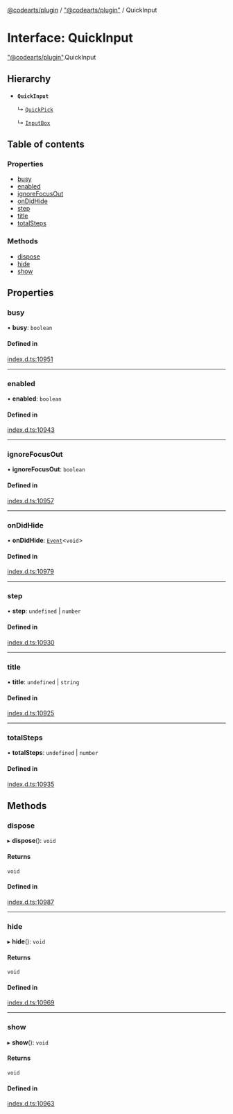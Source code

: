 [@codearts/plugin](../README.md) / ["@codearts/plugin"](../modules/_codearts_plugin_.md) / QuickInput

# Interface: QuickInput

["@codearts/plugin"](../modules/_codearts_plugin_.md).QuickInput

## Hierarchy

- **`QuickInput`**

  ↳ [`QuickPick`](codearts_plugin_.QuickPick.md)

  ↳ [`InputBox`](codearts_plugin_.InputBox.md)

## Table of contents

### Properties

- [busy](codearts_plugin_.QuickInput.md#busy)
- [enabled](codearts_plugin_.QuickInput.md#enabled)
- [ignoreFocusOut](codearts_plugin_.QuickInput.md#ignorefocusout)
- [onDidHide](codearts_plugin_.QuickInput.md#ondidhide)
- [step](codearts_plugin_.QuickInput.md#step)
- [title](codearts_plugin_.QuickInput.md#title)
- [totalSteps](codearts_plugin_.QuickInput.md#totalsteps)

### Methods

- [dispose](codearts_plugin_.QuickInput.md#dispose)
- [hide](codearts_plugin_.QuickInput.md#hide)
- [show](codearts_plugin_.QuickInput.md#show)

## Properties

### busy

• **busy**: `boolean`

#### Defined in

[index.d.ts:10951](https://github.com/huaweicloud/cloudide-plugin-api/blob/84e382d/index.d.ts#L10951)

___

### enabled

• **enabled**: `boolean`

#### Defined in

[index.d.ts:10943](https://github.com/huaweicloud/cloudide-plugin-api/blob/84e382d/index.d.ts#L10943)

___

### ignoreFocusOut

• **ignoreFocusOut**: `boolean`

#### Defined in

[index.d.ts:10957](https://github.com/huaweicloud/cloudide-plugin-api/blob/84e382d/index.d.ts#L10957)

___

### onDidHide

• **onDidHide**: [`Event`](codearts_plugin_.Event.md)<`void`\>

#### Defined in

[index.d.ts:10979](https://github.com/huaweicloud/cloudide-plugin-api/blob/84e382d/index.d.ts#L10979)

___

### step

• **step**: `undefined` \| `number`

#### Defined in

[index.d.ts:10930](https://github.com/huaweicloud/cloudide-plugin-api/blob/84e382d/index.d.ts#L10930)

___

### title

• **title**: `undefined` \| `string`

#### Defined in

[index.d.ts:10925](https://github.com/huaweicloud/cloudide-plugin-api/blob/84e382d/index.d.ts#L10925)

___

### totalSteps

• **totalSteps**: `undefined` \| `number`

#### Defined in

[index.d.ts:10935](https://github.com/huaweicloud/cloudide-plugin-api/blob/84e382d/index.d.ts#L10935)

## Methods

### dispose

▸ **dispose**(): `void`

#### Returns

`void`

#### Defined in

[index.d.ts:10987](https://github.com/huaweicloud/cloudide-plugin-api/blob/84e382d/index.d.ts#L10987)

___

### hide

▸ **hide**(): `void`

#### Returns

`void`

#### Defined in

[index.d.ts:10969](https://github.com/huaweicloud/cloudide-plugin-api/blob/84e382d/index.d.ts#L10969)

___

### show

▸ **show**(): `void`

#### Returns

`void`

#### Defined in

[index.d.ts:10963](https://github.com/huaweicloud/cloudide-plugin-api/blob/84e382d/index.d.ts#L10963)
